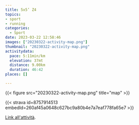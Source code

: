 ```yaml
---
title: 5x5’ Z4
topics:
- sport
- running
categories:
  - Sport
date: 2023-03-22 12:58:46
images: ["20230322-activity-map.png"]
thumbnail: "20230322-activity-map.png"
activitydata:
  pace: 5:11min/km
  elevation: 37mt
  distance: 9.00km
  duration: 46:42
places: []

---
```






{{< figure src="20230322-activity-map.png" title="map" >}}


{{< strava id=8757914513 embedId=260af45a0648c627bc9a80b4e7a7eaf778fa65e7 >}}

[Link all'attività](https://strava.com/activities/8757914513).
